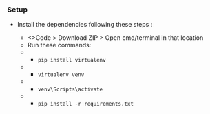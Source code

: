 ### Setup 


- Install the dependencies following these steps : 

  - <>Code > Download ZIP > Open cmd/terminal in that location
  - Run these commands:
  - - `pip install virtualenv`
  - - `virtualenv venv`
  - - `venv\Scripts\activate`
  - - `pip install -r requirements.txt`

<br>